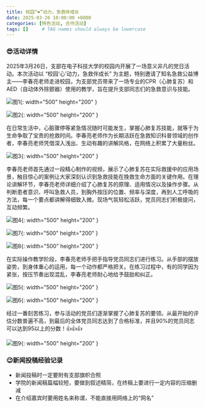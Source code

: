 ```yaml
---
title: 校园“❤️”动力，急救伴成长
date: 2025-03-26 10:00:00 +0800
categories: [特色活动, 合作活动]
tags: []     # TAG names should always be lowercase
---
```


### 😎活动详情

2025年3月26日，支部在电子科技大学的校园内开展了一场意义非凡的党日活动。本次活动以 “校园‘心’动力，急救伴成长” 为主题，特别邀请了知名急救公益博主——李春亮老师走进校园，为支部党员带来了一场专业的CPR（心肺复苏）和AED（自动体外除颤器）使用的教学，旨在提升支部同志们的急救意识与技能。

![图1](assets/img/2025-03-26/图片1.png){: width="500" height="200" }

![图2](assets/img/2025-03-26/DSC5100.png){: width="500" height="200" }

在日常生活中，心脏骤停等紧急情况随时可能发生，掌握心肺复苏技能，就等于为生命争取了宝贵的抢救时间。李春亮老师作为长期活跃在急救知识科普领域的创作者，李春亮老师凭借深入浅出、生动有趣的讲解风格，在网络上积累了大量粉丝。

![图3](assets/img/2025-03-26/图片2.png){: width="500" height="200" }

李春亮老师首先通过一段精心制作的视频，展示了心肺复苏在实际救援中的应用场景，触目惊心的案例让大家深刻认识到急救技能在挽救生命方面的关键作用。在理论讲解环节，李春亮老师详细介绍了心肺复苏的原理、适用情况以及操作步骤。从判断患者意识、呼叫急救人员，到胸外按压的位置、频率与深度，再到人工呼吸的方法，每一个要点都讲解得细致入微。现场气氛轻松活跃，党员同志们积极提问，互动频繁。

![图4](assets/img/2025-03-26/DSC5115.png){: width="500" height="200" }

![图7](assets/img/2025-03-26/DSC5368.png){: width="500" height="200" }

![图8](assets/img/2025-03-26/DSC5379.png){: width="500" height="200" }

在实际操作教学阶段，李春亮老师手把手指导党员同志们进行练习。从手部的摆放姿势，到身体重心的运用，每一个动作都严格把关。在练习过程中，有的同学因为紧张，按压节奏出现混乱，李春亮老师耐心地给予鼓励和纠正。

![图5](assets/img/2025-03-26/图片4.png){: width="500" height="200" }

![图6](assets/img/2025-03-26/DSC5143.png){: width="500" height="200" }

经过一番刻苦练习，参与活动的党员们逐渐掌握了心肺复苏的要领。从最开始的评估分数普遍不高，到最后的全体党员同志达到了合格标准，并且90%的党员同志可以达到95以上的分数！👍👍👍

![图9](assets/img/2025-03-26/图片6.png){: width="500" height="200" }


### 😉新闻投稿经验记录

- 新闻投稿时一定要附有支部旗帜合照
- 学院的新闻稿篇幅较短，要做到叙述精简，在终稿上要进行一定内容的压缩删减
- 在介绍嘉宾时要用姓名来称谓，不能直接用网络上的“网名”

